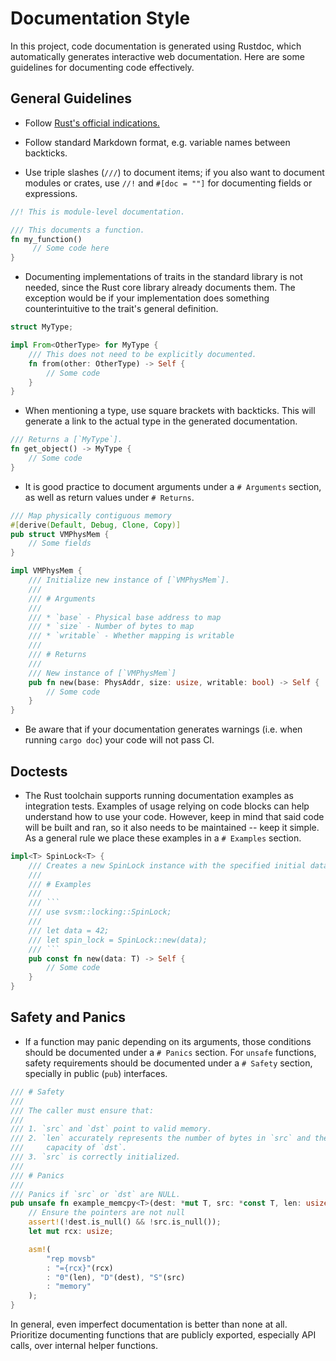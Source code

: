 Documentation Style
===================

In this project, code documentation is generated using Rustdoc, which
automatically generates interactive web documentation. Here are some
guidelines for documenting code effectively.

General Guidelines
------------------

- Follow [Rust's official indications.](https://doc.rust-lang.org/rustdoc/how-to-write-documentation.html)

- Follow standard Markdown format, e.g. variable names between backticks.

- Use triple slashes (`///`) to document items; if you also want to document
  modules or crates, use `//!` and `#[doc = ""]` for documenting fields or
  expressions.

```rust
//! This is module-level documentation.

/// This documents a function.
fn my_function()
     // Some code here
}
```

- Documenting implementations of traits in the standard library is not
  needed, since the Rust core library already documents them. The exception
  would be if your implementation does something counterintuitive to the
  trait's general definition.

```rust
struct MyType;

impl From<OtherType> for MyType {
    /// This does not need to be explicitly documented.
    fn from(other: OtherType) -> Self {
        // Some code
    }
}
```

- When mentioning a type, use square brackets with backticks. This will
  generate a link to the actual type in the generated documentation.

```rust
/// Returns a [`MyType`].
fn get_object() -> MyType {
    // Some code
}
```

- It is good practice to document arguments under a `# Arguments` section, as
  well as return values under `# Returns`.

```rust
/// Map physically contiguous memory
#[derive(Default, Debug, Clone, Copy)]
pub struct VMPhysMem {
    // Some fields
}

impl VMPhysMem {
    /// Initialize new instance of [`VMPhysMem`].
    ///
    /// # Arguments
    ///
    /// * `base` - Physical base address to map
    /// * `size` - Number of bytes to map
    /// * `writable` - Whether mapping is writable
    ///
    /// # Returns
    ///
    /// New instance of [`VMPhysMem`]
    pub fn new(base: PhysAddr, size: usize, writable: bool) -> Self {
        // Some code
    }
}
```

- Be aware that if your documentation generates warnings (i.e. when running
  `cargo doc`) your code will not pass CI.

Doctests
---------

- The Rust toolchain supports running documentation examples as integration
  tests.  Examples of usage relying on code blocks can help understand how to
  use your code. However, keep in mind that said code will be built and ran,
  so it also needs to be maintained -- keep it simple. As a general rule we
  place these examples in a `# Examples` section.

```rust
impl<T> SpinLock<T> {
    /// Creates a new SpinLock instance with the specified initial data.
    ///
    /// # Examples
    ///
    /// ```
    /// use svsm::locking::SpinLock;
    ///
    /// let data = 42;
    /// let spin_lock = SpinLock::new(data);
    /// ```
    pub const fn new(data: T) -> Self {
        // Some code
    }
}
```

Safety and Panics
------------------

- If a function may panic depending on its arguments, those conditions should
  be documented under a `# Panics` section. For `unsafe` functions, safety
  requirements should be documented under a `# Safety` section, specially in
  public (`pub`) interfaces.

```rust
/// # Safety
///
/// The caller must ensure that:
///
/// 1. `src` and `dst` point to valid memory.
/// 2. `len` accurately represents the number of bytes in `src` and the
///     capacity of `dst`.
/// 3. `src` is correctly initialized.
///
/// # Panics
///
/// Panics if `src` or `dst` are NULL.
pub unsafe fn example_memcpy<T>(dest: *mut T, src: *const T, len: usize) {
    // Ensure the pointers are not null
    assert!(!dest.is_null() && !src.is_null());
    let mut rcx: usize;

    asm!(
        "rep movsb"
        : "={rcx}"(rcx)
        : "0"(len), "D"(dest), "S"(src)
        : "memory"
    );
}
```

In general, even imperfect documentation is better than none at all.
Prioritize documenting functions that are publicly exported, especially
API calls, over internal helper functions.
